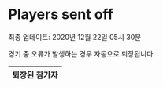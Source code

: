 # Players sent off
최종 업데이트: 2020년 12월 22일 05시 30분


경기 중 오류가 발생하는 경우 자동으로 퇴장됩니다.


| 퇴장된 참가자 |
|:---:|